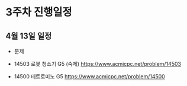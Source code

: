 # 3주차 진행일정

## 4월 13일 일정

- 문제

- 14503 로봇 청소기 G5 (숙제) https://www.acmicpc.net/problem/14503

- 14500 테트로미노 G5 https://www.acmicpc.net/problem/14500
